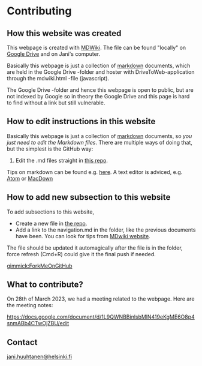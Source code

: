 # Contributing

## How this website was created

This webpage is created with [MDWiki](http://dynalon.github.io/mdwiki/#!index.md). The file can be found "locally" on [Google Drive](https://drive.google.com/open?id=1MGgytFVDFtaLxjRYaMF_9mCRfOU406gc) and on Jani's computer.

Basically this webpage is just a collection of [markdown](https://github.com/adam-p/markdown-here/wiki/Markdown-Cheatsheet) documents, which are held in the Google Drive -folder and hoster with DriveToWeb-application through the mdwiki.html -file (javascript). 

The Google Drive -folder and hence this webpage is open to public, but are not indexed by Google so in theory the Google Drive and this page is hard to find without a link but still vulnerable.

## How to edit instructions in this website

Basically this webpage is just a collection of [markdown](https://github.com/adam-p/markdown-here/wiki/Markdown-Cheatsheet) documents, so *you just need to edit the Markdown files*. There are multiple ways of doing that, but the simplest is the GitHub way: 

1) Edit the .md files straight in [this repo](https://github.com/janihuuh/hruh_webpage).

Tips on markdown can be found e.g. [here](https://github.com/adam-p/markdown-here/wiki/Markdown-Cheatsheet). A text editor is adviced, e.g. [Atom](https://atom.io/) or [MacDown](https://macdown.uranusjr.com/)

## How to add new subsection to this website

To add subsections to this website,

* Create a new file in [the repo](https://github.com/janihuuh/hruh_webpage).
* Add a link to the navigation.md in the folder, like the previous documents have been. You can look for tips from [MDwiki website](http://dynalon.github.io/mdwiki/#!index.md).

The file should be updated it automagically after the file is in the folder, force refresh (Cmd+R) could give it the final push if needed.

[gimmick:ForkMeOnGitHub](https://github.com/janihuuh/hruh_webpage)

## What to contribute?

On 28th of March 2023, we had a meeting related to the webpage. Here are the meeting notes:

https://docs.google.com/document/d/1L9QWNBBinlsbMlN419eKgME6O8p4snmABb4CTwOjZBU/edit

## Contact

jani.huuhtanen@helsinki.fi 


